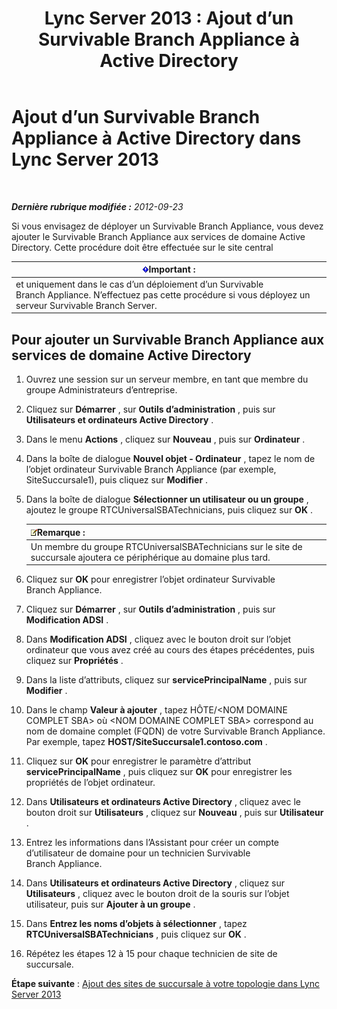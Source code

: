﻿---
title: 'Lync Server 2013 : Ajout d’un Survivable Branch Appliance à Active Directory'
TOCTitle: Ajout d’un Survivable Branch Appliance à Active Directory
ms:assetid: 3e63507c-d60b-40ec-8bbe-586b1d707c3e
ms:mtpsurl: https://technet.microsoft.com/fr-fr/library/Gg425906(v=OCS.15)
ms:contentKeyID: 49296981
ms.date: 05/20/2016
mtps_version: v=OCS.15
ms.translationtype: HT
---

# Ajout d’un Survivable Branch Appliance à Active Directory dans Lync Server 2013

 

_**Dernière rubrique modifiée :** 2012-09-23_

Si vous envisagez de déployer un Survivable Branch Appliance, vous devez ajouter le Survivable Branch Appliance aux services de domaine Active Directory. Cette procédure doit être effectuée sur le site central

<table>
<thead>
<tr class="header">
<th><img src="images/Gg425917.important(OCS.15).gif" title="important" alt="important" />Important :</th>
</tr>
</thead>
<tbody>
<tr class="odd">
<td>et uniquement dans le cas d’un déploiement d’un Survivable Branch Appliance. N’effectuez pas cette procédure si vous déployez un serveur Survivable Branch Server.</td>
</tr>
</tbody>
</table>


## Pour ajouter un Survivable Branch Appliance aux services de domaine Active Directory

1.  Ouvrez une session sur un serveur membre, en tant que membre du groupe Administrateurs d’entreprise.

2.  Cliquez sur **Démarrer** , sur **Outils d’administration** , puis sur **Utilisateurs et ordinateurs Active Directory** .

3.  Dans le menu **Actions** , cliquez sur **Nouveau** , puis sur **Ordinateur** .

4.  Dans la boîte de dialogue **Nouvel objet - Ordinateur** , tapez le nom de l’objet ordinateur Survivable Branch Appliance (par exemple, SiteSuccursale1), puis cliquez sur **Modifier** .

5.  Dans la boîte de dialogue **Sélectionner un utilisateur ou un groupe** , ajoutez le groupe RTCUniversalSBATechnicians, puis cliquez sur **OK** .
    
    <table>
    <thead>
    <tr class="header">
    <th><img src="images/Gg398920.note(OCS.15).gif" title="note" alt="note" />Remarque :</th>
    </tr>
    </thead>
    <tbody>
    <tr class="odd">
    <td>Un membre du groupe RTCUniversalSBATechnicians sur le site de succursale ajoutera ce périphérique au domaine plus tard.</td>
    </tr>
    </tbody>
    </table>


6.  Cliquez sur **OK** pour enregistrer l’objet ordinateur Survivable Branch Appliance.

7.  Cliquez sur **Démarrer** , sur **Outils d’administration** , puis sur **Modification ADSI** .

8.  Dans **Modification ADSI** , cliquez avec le bouton droit sur l’objet ordinateur que vous avez créé au cours des étapes précédentes, puis cliquez sur **Propriétés** .

9.  Dans la liste d’attributs, cliquez sur **servicePrincipalName** , puis sur **Modifier** .

10. Dans le champ **Valeur à ajouter** , tapez HÔTE/\<NOM DOMAINE COMPLET SBA\> où \<NOM DOMAINE COMPLET SBA\> correspond au nom de domaine complet (FQDN) de votre Survivable Branch Appliance. Par exemple, tapez **HOST/SiteSuccursale1.contoso.com** .

11. Cliquez sur **OK** pour enregistrer le paramètre d’attribut **servicePrincipalName** , puis cliquez sur **OK** pour enregistrer les propriétés de l’objet ordinateur.

12. Dans **Utilisateurs et ordinateurs Active Directory** , cliquez avec le bouton droit sur **Utilisateurs** , cliquez sur **Nouveau** , puis sur **Utilisateur** .

13. Entrez les informations dans l’Assistant pour créer un compte d’utilisateur de domaine pour un technicien Survivable Branch Appliance.

14. Dans **Utilisateurs et ordinateurs Active Directory** , cliquez sur **Utilisateurs** , cliquez avec le bouton droit de la souris sur l’objet utilisateur, puis sur **Ajouter à un groupe** .

15. Dans **Entrez les noms d’objets à sélectionner** , tapez **RTCUniversalSBATechnicians** , puis cliquez sur **OK** .

16. Répétez les étapes 12 à 15 pour chaque technicien de site de succursale.

**Étape suivante** : [Ajout des sites de succursale à votre topologie dans Lync Server 2013](lync-server-2013-add-branch-sites-to-your-topology.md)

